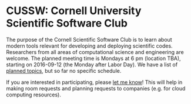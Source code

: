 # CUSSW: Cornell University Scientific Software Club

The purpose of the Cornell Scientific Software Club is to learn about
modern tools relevant for developing and deploying scientific codes.
Researchers from all areas of computational science and engineering
are welcome.  The planned meeting time is Mondays at 6 pm (location TBA),
starting on 2016-09-12 (the Monday after Labor Day).  We have a list of
[planned topics](notes/plans.md), but so far no specific schedule.

If you are interested in participating, please [let me know](mailto:bindel@cs.cornell.edu)!  This will help in making room
requests and planning requests to companies (e.g. for cloud computing
resources).
